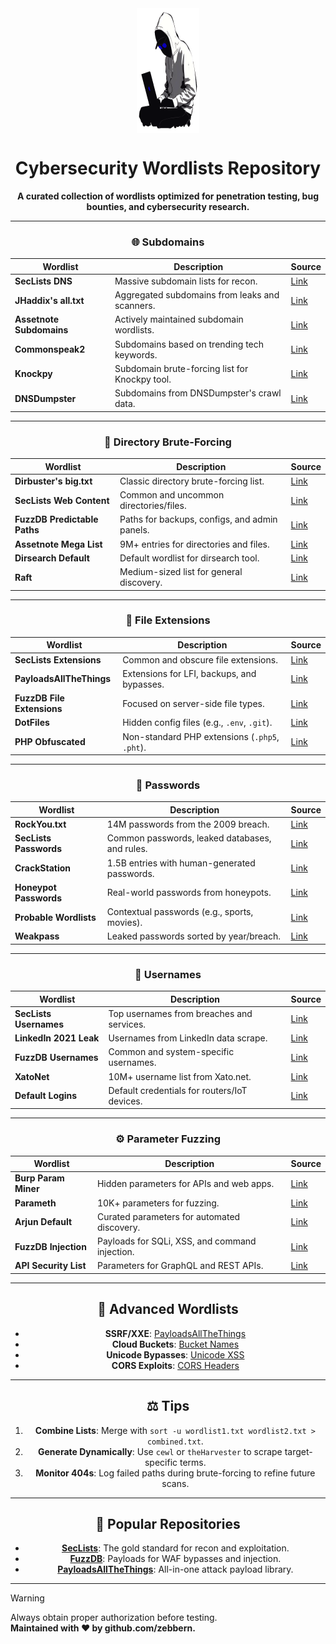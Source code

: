 <div align="center">
   <a href="https://github.com/zebbern/Zefoy-Automator-2025">
      <img src="https://github.com/zebbern/zebbern/raw/main/test9.gif" height="200" width="20%" align="center" />
   </a>

# Cybersecurity Wordlists Repository  
**A curated collection of wordlists optimized for penetration testing, bug bounties, and cybersecurity research.**  

---

### 🌐 **Subdomains**  
| Wordlist | Description | Source |  
|----------|-------------|--------|  
| **SecLists DNS** | Massive subdomain lists for recon. | [Link](https://github.com/danielmiessler/SecLists/tree/master/Discovery/DNS) |  
| **JHaddix's all.txt** | Aggregated subdomains from leaks and scanners. | [Link](https://gist.github.com/jhaddix/86a06c5dc309d08580a018c66354a056) |  
| **Assetnote Subdomains** | Actively maintained subdomain wordlists. | [Link](https://wordlists-cdn.assetnote.io/data/manual/hosts.txt) |  
| **Commonspeak2** | Subdomains based on trending tech keywords. | [Link](https://github.com/assetnote/commonspeak2/tree/master/subdomains) |  
| **Knockpy** | Subdomain brute-forcing list for Knockpy tool. | [Link](https://github.com/guelfoweb/knock/tree/master/wordlist) |  
| **DNSDumpster** | Subdomains from DNSDumpster's crawl data. | [Link](https://github.com/UnaPibaGeek/dnsdumpster-scraper) |  

---

### 📂 **Directory Brute-Forcing**  
| Wordlist | Description | Source |  
|----------|-------------|--------|  
| **Dirbuster's big.txt** | Classic directory brute-forcing list. | [Link](https://gitlab.com/kalilinux/packages/dirbuster/-/blob/kali/master/wordlists/directory-list-2.3-big.txt) |  
| **SecLists Web Content** | Common and uncommon directories/files. | [Link](https://github.com/danielmiessler/SecLists/tree/master/Discovery/Web-Content) |  
| **FuzzDB Predictable Paths** | Paths for backups, configs, and admin panels. | [Link](https://github.com/fuzzdb-project/fuzzdb/tree/master/discovery/predictable-filepaths) |  
| **Assetnote Mega List** | 9M+ entries for directories and files. | [Link](https://wordlists-cdn.assetnote.io/data/manual/web-directories.txt) |  
| **Dirsearch Default** | Default wordlist for dirsearch tool. | [Link](https://github.com/maurosoria/dirsearch/tree/master/db) |  
| **Raft** | Medium-sized list for general discovery. | [Link](https://github.com/danielmiessler/SecLists/blob/master/Discovery/Web-Content/raft-medium-directories.txt) |  

---

### 🔄 **File Extensions**  
| Wordlist | Description | Source |  
|----------|-------------|--------|  
| **SecLists Extensions** | Common and obscure file extensions. | [Link](https://github.com/danielmiessler/SecLists/blob/master/Discovery/Web-Content/web-extensions.txt) |  
| **PayloadsAllTheThings** | Extensions for LFI, backups, and bypasses. | [Link](https://github.com/swisskyrepo/PayloadsAllTheThings/blob/master/Wordlists/Extensions.txt) |  
| **FuzzDB File Extensions** | Focused on server-side file types. | [Link](https://github.com/fuzzdb-project/fuzzdb/tree/master/discovery/file-extensions) |  
| **DotFiles** | Hidden config files (e.g., `.env`, `.git`). | [Link](https://github.com/danielmiessler/SecLists/blob/master/Discovery/Web-Content/dotfiles.txt) |  
| **PHP Obfuscated** | Non-standard PHP extensions (`.php5`, `.pht`). | [Link](https://github.com/danielmiessler/SecLists/blob/master/Discovery/Web-Content/web-extensions-php.txt) |  

---

### 🔑 **Passwords**  
| Wordlist | Description | Source |  
|----------|-------------|--------|  
| **RockYou.txt** | 14M passwords from the 2009 breach. | [Link](https://github.com/brannondorsey/naive-hashcat/releases/download/data/rockyou.txt) |  
| **SecLists Passwords** | Common passwords, leaked databases, and rules. | [Link](https://github.com/danielmiessler/SecLists/tree/master/Passwords) |  
| **CrackStation** | 1.5B entries with human-generated passwords. | [Link](https://crackstation.net/crackstation-wordlist-password-cracking-dictionary.htm) |  
| **Honeypot Passwords** | Real-world passwords from honeypots. | [Link](https://github.com/clem9669/honeypot-passwords) |  
| **Probable Wordlists** | Contextual passwords (e.g., sports, movies). | [Link](https://github.com/berzerk0/Probable-Wordlists) |  
| **Weakpass** | Leaked passwords sorted by year/breach. | [Link](https://weakpass.com/) |  

---

### 👤 **Usernames**  
| Wordlist | Description | Source |  
|----------|-------------|--------|  
| **SecLists Usernames** | Top usernames from breaches and services. | [Link](https://github.com/danielmiessler/SecLists/tree/master/Usernames) |  
| **LinkedIn 2021 Leak** | Usernames from LinkedIn data scrape. | [Link](https://github.com/Orange-Cyberdefense/ocd-mindmaps/blob/main/wordlists/usernames-linkedin.txt) |  
| **FuzzDB Usernames** | Common and system-specific usernames. | [Link](https://github.com/fuzzdb-project/fuzzdb/tree/master/discovery/usernames) |  
| **XatoNet** | 10M+ username list from Xato.net. | [Link](https://github.com/jeanphorn/wordlist/blob/master/usernames.txt) |  
| **Default Logins** | Default credentials for routers/IoT devices. | [Link](https://github.com/rapid7/wordlists/blob/master/Default_Logins/default-logins.csv) |  

---

### ⚙️ **Parameter Fuzzing**  
| Wordlist | Description | Source |  
|----------|-------------|--------|  
| **Burp Param Miner** | Hidden parameters for APIs and web apps. | [Link](https://github.com/PortSwigger/param-miner/tree/master/resources) |  
| **Parameth** | 10K+ parameters for fuzzing. | [Link](https://github.com/maK-/parameth/blob/master/params.txt) |  
| **Arjun Default** | Curated parameters for automated discovery. | [Link](https://github.com/s0md3v/Arjun/blob/master/arjun/db/params.txt) |  
| **FuzzDB Injection** | Payloads for SQLi, XSS, and command injection. | [Link](https://github.com/fuzzdb-project/fuzzdb/tree/master/attack) |  
| **API Security List** | Parameters for GraphQL and REST APIs. | [Link](https://github.com/deepsecurityapi/parameters-list/blob/main/api-params.txt) |  

---

## 🚀 **Advanced Wordlists**  
- **SSRF/XXE**: [PayloadsAllTheThings](https://github.com/swisskyrepo/PayloadsAllTheThings/tree/master/XXE%20Injection)  
- **Cloud Buckets**: [Bucket Names](https://github.com/gwen001/s3-buckets-finder/blob/master/wordlists/bucket-names.txt)  
- **Unicode Bypasses**: [Unicode XSS](https://github.com/swisskyrepo/PayloadsAllTheThings/tree/master/XSS%20Injection#unicode)  
- **CORS Exploits**: [CORS Headers](https://github.com/swisskyrepo/PayloadsAllTheThings/blob/master/CORS%20Misconfiguration/CORS-headers.md)  

---

## ⚖️ **Tips**  
1. **Combine Lists**: Merge with `sort -u wordlist1.txt wordlist2.txt > combined.txt`.  
2. **Generate Dynamically**: Use `cewl` or `theHarvester` to scrape target-specific terms.  
3. **Monitor 404s**: Log failed paths during brute-forcing to refine future scans.  

---

## 🌟 **Popular Repositories**  
- **[SecLists](https://github.com/danielmiessler/SecLists)**: The gold standard for recon and exploitation.  
- **[FuzzDB](https://github.com/fuzzdb-project/fuzzdb)**: Payloads for WAF bypasses and injection.  
- **[PayloadsAllTheThings](https://github.com/swisskyrepo/PayloadsAllTheThings)**: All-in-one attack payload library.  

---

</div>

> [!WARNING]  
Always obtain proper authorization before testing.  
**Maintained with ❤️ by github.com/zebbern.**  
